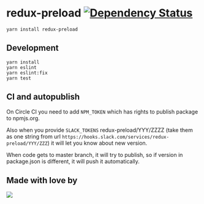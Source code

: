 # redux-preload [![Dependency Status](https://dependencyci.com/github/blueberryapps/js-package-template/badge)](https://dependencyci.com/github/blueberryapps/redux-preload)

```
yarn install redux-preload
```

## Development

```
yarn install
yarn eslint
yarn eslint:fix
yarn test
```

## CI and autopublish

On Circle CI you need to add `NPM_TOKEN` which has rights to publish package to npmjs.org.

Also when you provide `SLACK_TOKENS` redux-preload/YYY/ZZZZ
(take them as one string from url `https://hooks.slack.com/services/redux-preload/YYY/ZZZ`)
it will let you know about new version.

When code gets to master branch, it will try to publish,
so if version in package.json is different, it will push it automatically.

## Made with love by
[![](https://camo.githubusercontent.com/d88ee6842f3ff2be96d11488aa0d878793aa67cd/68747470733a2f2f7777772e676f6f676c652e636f6d2f612f626c75656265727279617070732e636f6d2f696d616765732f6c6f676f2e676966)](https://www.blueberry.io)
